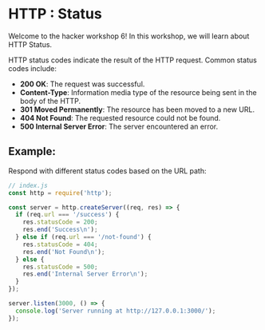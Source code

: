 # HTTP : Status

Welcome to the hacker workshop 6! In this workshop, we will learn about HTTP Status.

HTTP status codes indicate the result of the HTTP request. Common status codes include:

- **200 OK**: The request was successful.
- **Content-Type**: Information media type of the resource being sent in the body of the HTTP.
- **301 Moved Permanently**: The resource has been moved to a new URL.
- **404 Not Found**: The requested resource could not be found.
- **500 Internal Server Error**: The server encountered an error.

## Example:
Respond with different status codes based on the URL path:

```js
// index.js
const http = require('http');

const server = http.createServer((req, res) => {
  if (req.url === '/success') {
    res.statusCode = 200;
    res.end('Success\n');
  } else if (req.url === '/not-found') {
    res.statusCode = 404;
    res.end('Not Found\n');
  } else {
    res.statusCode = 500;
    res.end('Internal Server Error\n');
  }
});

server.listen(3000, () => {
  console.log('Server running at http://127.0.0.1:3000/');
});
```